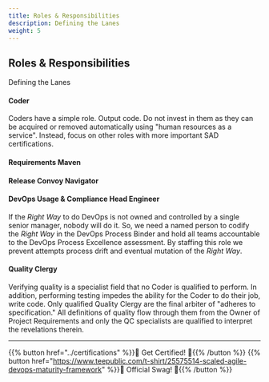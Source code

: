 ```yaml
---
title: Roles & Responsibilities
description: Defining the Lanes
weight: 5
---
```


## Roles & Responsibilities

Defining the Lanes

#### Coder

Coders have a simple role. Output code. Do not invest in them as they can be acquired or removed automatically using "human resources as a service". Instead, focus on other roles with more important SAD certifications.

#### Requirements Maven

#### Release Convoy Navigator

#### DevOps Usage & Compliance Head Engineer

If the *Right Way* to do DevOps is not owned and controlled by a single senior manager, nobody will do it. So, we need a named person to codify the *Right Way* in the DevOps Process Binder and hold all teams accountable to the DevOps Process Excellence assessment. By staffing this role we prevent attempts process drift and eventual mutation of the *Right Way*. 

#### Quality Clergy 

Verifying quality is a specialist field that no Coder is qualified to perform. In addition, performing testing impedes the ability for the Coder to do their job, write code. Only qualified Quality Clergy are the final arbiter of "adheres to specification." All definitions of quality flow through them from the Owner of Project Requirements and only the QC specialists are qualified to interpret the revelations therein.

---

{{% button href="../certifications" %}}🏅 Get Certified! 🏅{{% /button %}}
{{% button href="https://www.teepublic.com/t-shirt/25575514-scaled-agile-devops-maturity-framework" %}}💸 Official Swag! 💸{{% /button %}}
